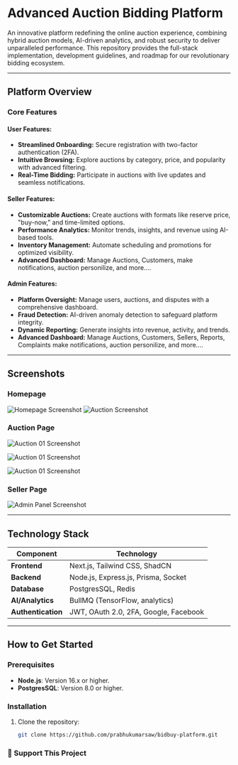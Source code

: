 # Advanced Auction Bidding Platform

An innovative platform redefining the online auction experience, combining hybrid auction models, AI-driven analytics, and robust security to deliver unparalleled performance. This repository provides the full-stack implementation, development guidelines, and roadmap for our revolutionary bidding ecosystem.

---

## **Platform Overview**

### **Core Features**
#### User Features:
- **Streamlined Onboarding:** Secure registration with two-factor authentication (2FA).  
- **Intuitive Browsing:** Explore auctions by category, price, and popularity with advanced filtering.  
- **Real-Time Bidding:** Participate in auctions with live updates and seamless notifications.  

#### Seller Features:
- **Customizable Auctions:** Create auctions with formats like reserve price, "buy-now," and time-limited options.  
- **Performance Analytics:** Monitor trends, insights, and revenue using AI-based tools.  
- **Inventory Management:** Automate scheduling and promotions for optimized visibility.
- **Advanced Dashboard:** Manage Auctions, Customers, make notifications, auction personilize, and more....  

#### Admin Features:
- **Platform Oversight:** Manage users, auctions, and disputes with a comprehensive dashboard.  
- **Fraud Detection:** AI-driven anomaly detection to safeguard platform integrity.  
- **Dynamic Reporting:** Generate insights into revenue, activity, and trends.
- **Advanced Dashboard:** Manage Auctions, Customers, Sellers, Reports, Complaints  make notifications, auction personilize, and more....  
---

## **Screenshots**
### Homepage
![Homepage Screenshot](./assets/homepage.png)
![Auction Screenshot](./assets/auctionpage.png)
### Auction Page
![Auction 01 Screenshot](./assets/auction.png)

![Auction 01 Screenshot](./assets/auction1.png)

![Auction 01 Screenshot](./assets/auction2.png)

### Seller Page
![Admin Panel Screenshot](./assets/seller.png)

---

## **Technology Stack**

| Component           | Technology                               |
|---------------------|------------------------------------------|
| **Frontend**        | Next.js, Tailwind CSS, ShadCN            |
| **Backend**         | Node.js, Express.js, Prisma, Socket      |
| **Database**        | PostgresSQL, Redis                       |
| **AI/Analytics**    | BullMQ (TensorFlow, analytics)           |
| **Authentication**  | JWT, OAuth 2.0, 2FA, Google, Facebook    |

---

## **How to Get Started**

### Prerequisites
- **Node.js**: Version 16.x or higher.
- **PostgresSQL**: Version 8.0 or higher.


### Installation
1. Clone the repository:
   ```bash
   git clone https://github.com/prabhukumarsaw/bidbuy-platform.git


### 💖 Support This Project
